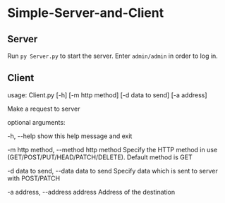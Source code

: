 # Simple-Server-and-Client

## Server

Run ```py Server.py``` to start the server. Enter ```admin/admin``` in order to log in.

## Client

usage: Client.py [-h] [-m http method] [-d data to send] [-a address]

Make a request to server

optional arguments:

  -h, --help            show this help message and exit
  
  -m http method, --method http method            Specify the HTTP method in use (GET/POST/PUT/HEAD/PATCH/DELETE). Default method is GET
   
  -d data to send, --data data to send            Specify data which is sent to server with POST/PATCH
  
  -a address, --address address            Address of the destination
